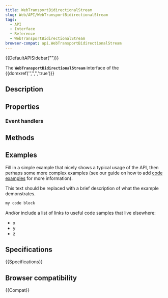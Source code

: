 ```yaml
---
title: WebTransportBidirectionalStream
slug: Web/API/WebTransportBidirectionalStream
tags:
  - API
  - Interface
  - Reference
  - WebTransportBidirectionalStream
browser-compat: api.WebTransportBidirectionalStream
---
```

{{DefaultAPISidebar("")}}

The **`WebTransportBidirectionalStream`** interface of the {{domxref('','','','true')}} 

## Description

 

## Properties



### Event handlers



## Methods



## Examples

Fill in a simple example that nicely shows a typical usage of the API, then perhaps some more complex examples (see our guide on how to add [code examples](/en-US/docs/MDN/Contribute/Structures/Code_examples) for more information).

This text should be replaced with a brief description of what the example demonstrates.

```js
my code block
```

And/or include a list of links to useful code samples that live elsewhere:

*   x
*   y
*   z

## Specifications

{{Specifications}}

## Browser compatibility

{{Compat}}

